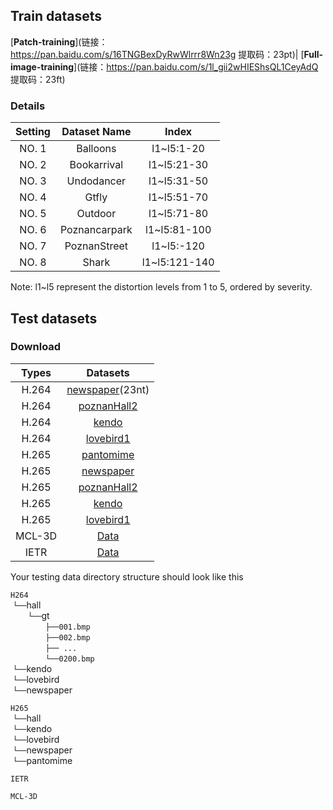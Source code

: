 ## Train datasets
[**Patch-training**](链接：https://pan.baidu.com/s/16TNGBexDyRwWlrrr8Wn23g 提取码：23pt)| [**Full-image-training**](链接：https://pan.baidu.com/s/1l_gii2wHIEShsQL1CeyAdQ 
提取码：23ft)    
  
### Details
| Setting   | Dataset Name          | Index                          |
| :-------: | :-------------------: | :----------------------------: |
| NO. 1 | Balloons              | l1~l5:1-20                     | 
| NO. 2 | Bookarrival           | l1~l5:21-30    | 
| NO. 3 | Undodancer            | l1~l5:31-50            |   
| NO. 4 | Gtfly                 | l1~l5:51-70            |             
| NO. 5 | Outdoor               | l1~l5:71-80            |           
| NO. 6 | Poznancarpark         | l1~l5:81-100            |            
| NO. 7 | PoznanStreet          | l1~l5:-120            |            
| NO. 8 | Shark                 | l1~l5:121-140            |            

Note: l1~l5 represent the distortion levels from 1 to 5, ordered by severity.

## Test datasets
### Download
|  Types          | Datasets                            | 
| :-------------: | :---------------------------------: |
| H.264           | [newspaper](https://pan.baidu.com/s/186wDsBHZ84RVGx_PNWFamQ)(23nt) |
| H.264           | [poznanHall2](https://xueyangfu.github.io/projects/cvpr2017.html) | 
| H.264           | [kendo]()        | 
| H.264           | [lovebird1]()        | 
| H.265           | [pantomime]()        | 
| H.265           | [newspaper]()        | 
| H.265           | [poznanHall2]()        | 
| H.265           | [kendo]()        | 
| H.265           | [lovebird1]()        | 
| MCL-3D          |    [Data](http://mcl.usc.edu/mcl-3d-database/)    | 
| IETR            |    [Data](https://vaader-data.insa-rennes.fr/data/stian/ieeetom/IETR_DIBR_Database.zip) | 

Your testing data directory structure should look like this 

`H264` <br/>
&nbsp;`└──`hall <br/>
&emsp;&emsp;`└──`gt <br/>
&emsp;&emsp;&emsp;&emsp;`├──001.bmp` <br/>
&emsp;&emsp;&emsp;&emsp;`├──002.bmp` <br/>
&emsp;&emsp;&emsp;&emsp;`├── ...    ` <br/>
&emsp;&emsp;&emsp;&emsp;`└──0200.bmp` <br/>
&nbsp;`└──`kendo <br/>
&nbsp;`└──`lovebird <br/>
&nbsp;`└──`newspaper <br/>

`H265` <br/>
&nbsp;`└──`hall <br/>
&nbsp;`└──`kendo <br/>
&nbsp;`└──`lovebird <br/>
&nbsp;`└──`newspaper <br/>
&nbsp;`└──`pantomime <br/>
  
`IETR` <br/>

`MCL-3D` <br/>
